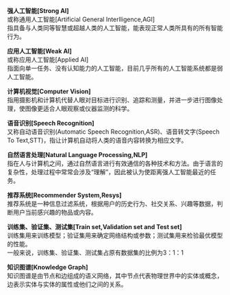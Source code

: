 **强人工智能[Strong AI]**  
或称通用人工智能[Artificial General Interlligence,AGI]  
指具备与人类同等智慧或超越人类的人工智能，能表现正常人类所具有的所有智能行为。  

**应用人工智能[Weak AI]**  
或称应用人工智能[Applied AI]  
指面向单一任务、没有认知能力的人工智能，目前几乎所有的人工智能系统都是弱人工智能。  

**计算机视觉[Computer Vision]**  
指用摄影机和计算机代替人眼对目标进行识别、追踪和测量，并进一步进行图像处理，使图像更适合人眼观察或仪器监测的科学。  

**语音识别[Speech Recognition]**  
又称自动语音识别(Automatic Speech Recognition,ASR)、语音转文字(Speech To Text,STT)，指让计算机自动将人类的语音内容转换为相应文字。  

**自然语言处理[Natural Language Processing,NLP]**  
指在人与计算机之间，通过自然语言进行有效通信的各种技术和方法。由于语言的复杂性，处理过程中常常会涉及“理解”，因此被认为使距离强人工智能最近的任务。  

**推荐系统[Recommender System,Resys]**  
推荐系统是一种信息过滤系统，根据用户的历史行为、社交关系、兴趣等数据，判断用户当前感兴趣的物品或内容。  

**训练集、验证集、测试集[Train set,Validation set and Test set]**  
训练集用来训练模型；验证集用来确定网络结构或参数；测试集用来检验最优模型的性能。  
一般来说，训练集、验证集、测试集占原有数据集的比例为3：1：1  

**知识图谱[Knowledge Graph]**  
知识图谱是由节点和边组成的语义网络，其中节点代表物理世界中的实体或概念，边表示实体与实体的属性或他们之间的关系。  

